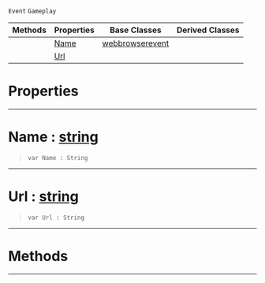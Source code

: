  `Event` `Gameplay`



|Methods|Properties|Base Classes|Derived Classes|
|---|---|---|---|
| |[ Name](https://github.com/PlasmaEngine/PlasmaDocs/blob/master/code_reference/class_reference/webbrowserpopupcreateevent.markdown#name-plasma-engine-documen)|[webbrowserevent](https://github.com/PlasmaEngine/PlasmaDocs/blob/master/code_reference/class_reference/webbrowserevent.markdown)| |
| |[ Url](https://github.com/PlasmaEngine/PlasmaDocs/blob/master/code_reference/class_reference/webbrowserpopupcreateevent.markdown#url-plasma-engine-document)| | |


 #  Properties


---  
 #  Name : [string](https://github.com/PlasmaEngine/PlasmaDocs/blob/master/code_reference/lightning_base_types/string.markdown)

> 
> ``` lang=cpp, name=Lightning
> var Name : String


---  
 #  Url : [string](https://github.com/PlasmaEngine/PlasmaDocs/blob/master/code_reference/lightning_base_types/string.markdown)

> 
> ``` lang=cpp, name=Lightning
> var Url : String


---  
 #  Methods


---  
 

 